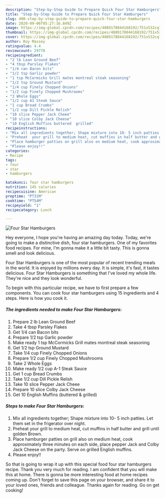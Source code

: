 ```yaml
---
description: "Step-by-Step Guide to Prepare Quick Four Star Hamburgers"
title: "Step-by-Step Guide to Prepare Quick Four Star Hamburgers"
slug: 400-step-by-step-guide-to-prepare-quick-four-star-hamburgers
date: 2020-09-06T05:27:16.849Z
image: https://img-global.cpcdn.com/recipes/4889178844168192/751x532cq70/four-star-hamburgers-recipe-main-photo.jpg
thumbnail: https://img-global.cpcdn.com/recipes/4889178844168192/751x532cq70/four-star-hamburgers-recipe-main-photo.jpg
cover: https://img-global.cpcdn.com/recipes/4889178844168192/751x532cq70/four-star-hamburgers-recipe-main-photo.jpg
author: Roy Massey
ratingvalue: 4.4
reviewcount: 29778
recipeingredient:
- "2 lb Lean Ground Beef"
- "4 tbsp Parsley Flakes"
- "1/4 can Bacon bits"
- "1/2 tsp Garlic powder"
- "1 tsp McCormicks Grill mates montreal steak seasoning"
- "1/2 tsp Ground Mustard"
- "1/4 cup Finely Chopped Onions"
- "1/2 cup Finely Chopped Mushrooms"
- "2 Whole Eggs"
- "1/2 cup A1 Steak Sauce"
- "1 cup Bread Crumbs"
- "1/2 cup Dill Pickle Relish"
- "10 slice Pepper Jack Cheee"
- "10 slice Colby Jack Cheese"
- "10 English Muffins buttered  grilled"
recipeinstructions:
- "Mix all ingredients together; Shape mixture into 10- 5 inch patties. Let them set in the frigerator over night."
- "Preheat  your grill to medium heat, cut muffins in half butter and grill until golden Brown."
- "Place hamburger patties on grill also on medium heat, cook approximately three minutes on each side, place pepper Jack and Colby Jack Cheese  on the party. Serve on grilled English muffins."
- "Please enjoy!!"
categories:
- Recipe
tags:
- four
- star
- hamburgers

katakunci: four star hamburgers 
nutrition: 145 calories
recipecuisine: American
preptime: "PT31M"
cooktime: "PT54M"
recipeyield: "1"
recipecategory: Lunch

---
```



![Four Star Hamburgers](https://img-global.cpcdn.com/recipes/4889178844168192/751x532cq70/four-star-hamburgers-recipe-main-photo.jpg)

Hey everyone, I hope you're having an amazing day today. Today, we're going to make a distinctive dish, four star hamburgers. One of my favorites food recipes. For mine, I'm gonna make it a little bit tasty. This is gonna smell and look delicious.



Four Star Hamburgers is one of the most popular of recent trending meals in the world. It is enjoyed by millions every day. It is simple, it's fast, it tastes delicious. Four Star Hamburgers is something that I've loved my whole life. They're nice and they look wonderful.


To begin with this particular recipe, we have to first prepare a few components. You can cook four star hamburgers using 15 ingredients and 4 steps. Here is how you cook it.

<!--inarticleads1-->

##### The ingredients needed to make Four Star Hamburgers:

1. Prepare 2 lb Lean Ground Beef
1. Take 4 tbsp Parsley Flakes
1. Get 1/4 can Bacon bits
1. Prepare 1/2 tsp Garlic powder
1. Make ready 1 tsp McCormicks Grill mates montreal steak seasoning
1. Get 1/2 tsp Ground Mustard
1. Take 1/4 cup Finely Chopped Onions
1. Prepare 1/2 cup Finely Chopped Mushrooms
1. Take 2 Whole Eggs
1. Make ready 1/2 cup A-1 Steak Sauce
1. Get 1 cup Bread Crumbs
1. Take 1/2 cup Dill Pickle Relish
1. Take 10 slice Pepper Jack Cheee
1. Prepare 10 slice Colby Jack Cheese
1. Get 10 English Muffins (buttered &amp; grilled)




<!--inarticleads2-->

##### Steps to make Four Star Hamburgers:

1. Mix all ingredients together; Shape mixture into 10- 5 inch patties. Let them set in the frigerator over night.
1. Preheat  your grill to medium heat, cut muffins in half butter and grill until golden Brown.
1. Place hamburger patties on grill also on medium heat, cook approximately three minutes on each side, place pepper Jack and Colby Jack Cheese  on the party. Serve on grilled English muffins.
1. Please enjoy!!




So that is going to wrap it up with this special food four star hamburgers recipe. Thank you very much for reading. I am confident that you will make this at home. There is gonna be more interesting food at home recipes coming up. Don't forget to save this page on your browser, and share it to your loved ones, friends and colleague. Thanks again for reading. Go on get cooking!

